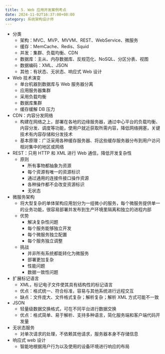 ```yaml
---
title: 5. Web 应用开发案例考点
date: 2024-11-02T16:37:00+08:00
category: 系统架构设计师
---
```


- 分类
  - 架构：MVC、MVP、MVVM、REST、WebService、微服务
  - 缓存：MemCache、Redis、Squid
  - 并发：集群、负载均衡、CDN
  - 数据库：主从、内存数据库、反规范化、NoSQL、分区分表、视图
  - 数据编码：XML、JSON
  - 其他：有状态、无状态、响应式 Web 设计
- Web 技术演变
  - 单台机器到数据库与 Web 服务器分离
  - 应用服务器集群
  - 采用负载均衡
  - 数据库集群
  - 缓存缓解 DB 压力
- CDN：内容分发网络
  - 构建在网络之上，部署在各地的边缘服务器，通过中心平台的负载均衡、内容分发、调度等功能，使用户就近获取所需内容，降低网络拥塞，关键技术有内容存储和分发技术
  - 基本原理：广泛采用各种缓存服务器、将这些缓存服务器分布到用户访问相对集中的地区或网络
- REST：只用 HTTP 和 XML 进行 Web 通信，降低开发复杂性
  - 原则
    - 所有事物都抽象为资源
    - 每个资源有唯一的资源标识
    - 通过通用的连接件接口操作资源
    - 各种操作都不会改变资源标识
    - 无状态
- 微服务架构
  - 将大型复杂的单体架构应用划分为一组微小的服务，每个微服务提供单一的业务功能，很容易部署并发布到生产环境里隔离和独立的进程内部
  - 优势
    - 解决复杂性问题
    - 每个服务能够独立开发
    - 每个微服务独立配置
    - 每个服务独立调整
  - 挑战
    - 并非所有系统都能转化为微服务
    - 部署更加复杂
    - 性能问题
    - 数据一致性问题
- 扩展标记语言
  - XML，标记电子文件使其具有结构性的标记语言
  - 优点：格式统一、符合标准，容易与其他系统进行远程交互
  - 缺点：文件庞大、文件格式复杂；解析复杂；解析 XML 方式可能不一致
- JSON
  - 轻量级数据交换格式，可在不同平台进行数据交换
  - 优点：格式简单、易于解析、支持多种语言，简化服务端和客户端代码开发量
- 无状态服务
  - 对单次请求的处理，不依赖其他请求，服务器本身不存储信息
- 响应式 web 设计
  - 智能地根据用户行为以及使用的设备环境进行响应的布局
